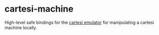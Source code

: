 # cartesi-machine

High-level safe bindings for the [cartesi emulator](https://github.com/cartesi/machine-emulator) for manipulating a cartesi machine locally.